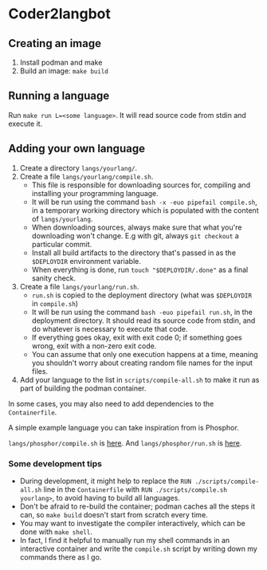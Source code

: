 # Coder2langbot

## Creating an image

1. Install podman and make
2. Build an image: `make build`

## Running a language

Run `make run L=<some language>`. It will read source code
from stdin and execute it.

## Adding your own language

1. Create a directory `langs/yourlang/`.
2. Create a file `langs/yourlang/compile.sh`.
	* This file is responsible for downloading sources for, compiling and installing
	  your programming language.
	* It will be run using the command `bash -x -euo pipefail compile.sh`,
	  in a temporary working directory which is populated with the content of `langs/yourlang`.
	* When downloading sources, always make sure that what you're downloading won't change.
	  E.g with git, always `git checkout` a particular commit.
	* Install all build artifacts to the directory that's passed in as
	  the `$DEPLOYDIR` environment variable.
	* When everything is done, run `touch "$DEPLOYDIR/.done"` as a final sanity check.
3. Create a file `langs/yourlang/run.sh`.
	* `run.sh` is copied to the deployment directory (what was `$DEPLOYDIR` in `compile.sh`)
	* It will be run using the command `bash -euo pipefail run.sh`,
	  in the deployment directory. It should read its source code from stdin,
	  and do whatever is necessary to execute that code.
	* If everything goes okay, exit with exit code 0; if something goes wrong,
	  exit with a non-zero exit code.
	* You can assume that only one execution happens at a time, meaning you shouldn't worry
	  about creating random file names for the input files.
4. Add your language to the list in `scripts/compile-all.sh` to make it run
   as part of building the podman container.

In some cases, you may also need to add dependencies to the `Containerfile`.

A simple example language you can take inspiration from is Phosphor.

`langs/phosphor/compile.sh` is [here](langs/phosphor/compile.sh).
And `langs/phosphor/run.sh` is [here](langs/phosphor/run.sh).

### Some development tips

* During development, it might help to replace the `RUN ./scripts/compile-all.sh`
  line in the `Containerfile` with `RUN ./scripts/compile.sh yourlang>`,
  to avoid having to build all languages.
* Don't be afraid to re-build the container; podman caches all the steps it can,
  so `make build` doesn't start from scratch every time.
* You may want to investigate the compiler interactively, which can be done with
  `make shell`.
* In fact, I find it helpful to manually run my shell commands in an interactive
  container and write the `compile.sh` script by writing down my commands there
  as I go.
